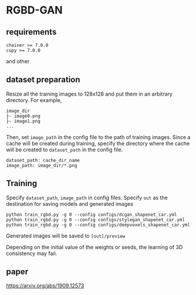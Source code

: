 # RGBD-GAN

## requirements
```
chainer >= 7.0.0
cupy >= 7.0.0
```
and other

## dataset preparation
Resize all the training images to 128x128 and put them in an arbitrary directory.
For example,

```angular2html
image_dir
├- image0.png
├- image1.png
...

```

Then, set `image_path` in the config file to the path of training images.
Since a cache will be created during training, specify the directory where the cache will be created to `dataset_path` in the config file.

```
dataset_path: cache_dir_name
image_path: image_dir/*.png
```


## Training
Specify `dataset_path`, `image_path` in config files.
Specify `out` as the destination for saving models and generated images

```
python train_rgbd.py -g 0 --config configs/dcgan_shapenet_car.yml
python train_rgbd.py -g 0 --config configs/stylegan_shapenet_car.yml
python train_rgbd.py -g 0 --config configs/deepvoxels_shapenet_car.yml
```

Generated images will be saved to `[out]/preview`

Depending on the initial value of the weights or seeds, the learning of 3D consistency may fail.

## paper

https://arxiv.org/abs/1909.12573
